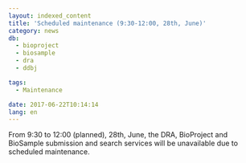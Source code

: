```yaml
---
layout: indexed_content
title: 'Scheduled maintenance (9:30-12:00, 28th, June)'
category: news
db:
  - bioproject
  - biosample
  - dra
  - ddbj

tags:
  - Maintenance

date: 2017-06-22T10:14:14
lang: en
---
```


<p>From 9:30 to 12:00 (planned), 28th, June, the DRA, BioProject and BioSample submission and search services will be unavailable due to scheduled maintenance.</p>
